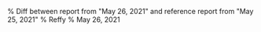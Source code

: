 % Diff between report from "May 26, 2021" and reference report from "May 25, 2021"
% Reffy
% May 26, 2021

